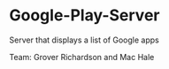 # Google-Play-Server
Server that displays a list of Google apps

Team: Grover Richardson and Mac Hale
